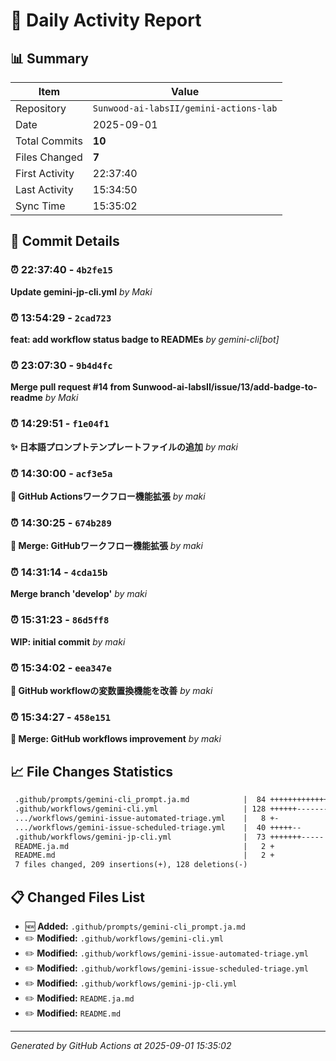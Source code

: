 # 📅 Daily Activity Report

## 📊 Summary
| Item | Value |
|------|-------|
| Repository | `Sunwood-ai-labsII/gemini-actions-lab` |
| Date | 2025-09-01 |
| Total Commits | **10** |
| Files Changed | **7** |
| First Activity | 22:37:40 |
| Last Activity | 15:34:50 |
| Sync Time | 15:35:02 |

## 📝 Commit Details

### ⏰ 22:37:40 - `4b2fe15`
**Update gemini-jp-cli.yml**
*by Maki*

### ⏰ 13:54:29 - `2cad723`
**feat: add workflow status badge to READMEs**
*by gemini-cli[bot]*

### ⏰ 23:07:30 - `9b4d4fc`
**Merge pull request #14 from Sunwood-ai-labsII/issue/13/add-badge-to-readme**
*by Maki*

### ⏰ 14:29:51 - `f1e04f1`
**✨ 日本語プロンプトテンプレートファイルの追加**
*by maki*

### ⏰ 14:30:00 - `acf3e5a`
**🔧 GitHub Actionsワークフロー機能拡張**
*by maki*

### ⏰ 14:30:25 - `674b289`
**🔀 Merge: GitHubワークフロー機能拡張**
*by maki*

### ⏰ 14:31:14 - `4cda15b`
**Merge branch 'develop'**
*by maki*

### ⏰ 15:31:23 - `86d5ff8`
**WIP: initial commit**
*by maki*

### ⏰ 15:34:02 - `eea347e`
**🔧 GitHub workflowの変数置換機能を改善**
*by maki*

### ⏰ 15:34:27 - `458e151`
**🔀 Merge: GitHub workflows improvement**
*by maki*

## 📈 File Changes Statistics

```diff
 .github/prompts/gemini-cli_prompt.ja.md            |  84 ++++++++++++++
 .github/workflows/gemini-cli.yml                   | 128 ++++++---------------
 .../workflows/gemini-issue-automated-triage.yml    |   8 +-
 .../workflows/gemini-issue-scheduled-triage.yml    |  40 +++++--
 .github/workflows/gemini-jp-cli.yml                |  73 +++++++-----
 README.ja.md                                       |   2 +
 README.md                                          |   2 +
 7 files changed, 209 insertions(+), 128 deletions(-)
```

## 📋 Changed Files List

- 🆕 **Added:** `.github/prompts/gemini-cli_prompt.ja.md`
- ✏️ **Modified:** `.github/workflows/gemini-cli.yml`
- ✏️ **Modified:** `.github/workflows/gemini-issue-automated-triage.yml`
- ✏️ **Modified:** `.github/workflows/gemini-issue-scheduled-triage.yml`
- ✏️ **Modified:** `.github/workflows/gemini-jp-cli.yml`
- ✏️ **Modified:** `README.ja.md`
- ✏️ **Modified:** `README.md`

---
*Generated by GitHub Actions at 2025-09-01 15:35:02*
